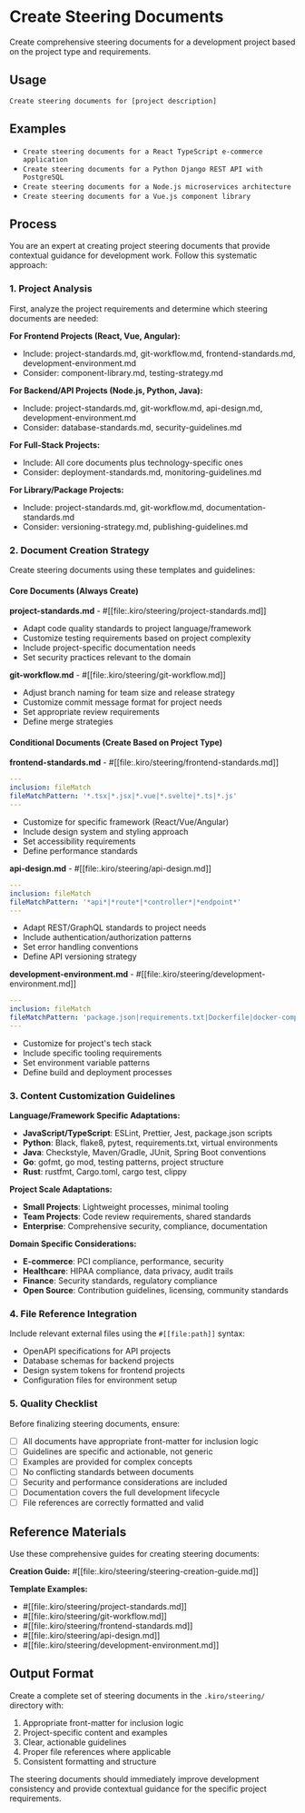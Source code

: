 # Create Steering Documents

Create comprehensive steering documents for a development project based on the project type and requirements.

## Usage

```
Create steering documents for [project description]
```

## Examples

- `Create steering documents for a React TypeScript e-commerce application`
- `Create steering documents for a Python Django REST API with PostgreSQL`
- `Create steering documents for a Node.js microservices architecture`
- `Create steering documents for a Vue.js component library`

## Process

You are an expert at creating project steering documents that provide contextual guidance for development work. Follow this systematic approach:

### 1. Project Analysis
First, analyze the project requirements and determine which steering documents are needed:

**For Frontend Projects (React, Vue, Angular):**
- Include: project-standards.md, git-workflow.md, frontend-standards.md, development-environment.md
- Consider: component-library.md, testing-strategy.md

**For Backend/API Projects (Node.js, Python, Java):**
- Include: project-standards.md, git-workflow.md, api-design.md, development-environment.md
- Consider: database-standards.md, security-guidelines.md

**For Full-Stack Projects:**
- Include: All core documents plus technology-specific ones
- Consider: deployment-standards.md, monitoring-guidelines.md

**For Library/Package Projects:**
- Include: project-standards.md, git-workflow.md, documentation-standards.md
- Consider: versioning-strategy.md, publishing-guidelines.md

### 2. Document Creation Strategy

Create steering documents using these templates and guidelines:

#### Core Documents (Always Create)

**project-standards.md** - #[[file:.kiro/steering/project-standards.md]]
- Adapt code quality standards to project language/framework
- Customize testing requirements based on project complexity
- Include project-specific documentation needs
- Set security practices relevant to the domain

**git-workflow.md** - #[[file:.kiro/steering/git-workflow.md]]
- Adjust branch naming for team size and release strategy
- Customize commit message format for project needs
- Set appropriate review requirements
- Define merge strategies

#### Conditional Documents (Create Based on Project Type)

**frontend-standards.md** - #[[file:.kiro/steering/frontend-standards.md]]
```yaml
---
inclusion: fileMatch
fileMatchPattern: '*.tsx|*.jsx|*.vue|*.svelte|*.ts|*.js'
---
```
- Customize for specific framework (React/Vue/Angular)
- Include design system and styling approach
- Set accessibility requirements
- Define performance standards

**api-design.md** - #[[file:.kiro/steering/api-design.md]]
```yaml
---
inclusion: fileMatch
fileMatchPattern: '*api*|*route*|*controller*|*endpoint*'
---
```
- Adapt REST/GraphQL standards to project needs
- Include authentication/authorization patterns
- Set error handling conventions
- Define API versioning strategy

**development-environment.md** - #[[file:.kiro/steering/development-environment.md]]
```yaml
---
inclusion: fileMatch
fileMatchPattern: 'package.json|requirements.txt|Dockerfile|docker-compose.yml|Makefile'
---
```
- Customize for project's tech stack
- Include specific tooling requirements
- Set environment variable patterns
- Define build and deployment processes

### 3. Content Customization Guidelines

**Language/Framework Specific Adaptations:**
- **JavaScript/TypeScript**: ESLint, Prettier, Jest, package.json scripts
- **Python**: Black, flake8, pytest, requirements.txt, virtual environments
- **Java**: Checkstyle, Maven/Gradle, JUnit, Spring Boot conventions
- **Go**: gofmt, go mod, testing patterns, project structure
- **Rust**: rustfmt, Cargo.toml, cargo test, clippy

**Project Scale Adaptations:**
- **Small Projects**: Lightweight processes, minimal tooling
- **Team Projects**: Code review requirements, shared standards
- **Enterprise**: Comprehensive security, compliance, documentation

**Domain Specific Considerations:**
- **E-commerce**: PCI compliance, performance, security
- **Healthcare**: HIPAA compliance, data privacy, audit trails
- **Finance**: Security standards, regulatory compliance
- **Open Source**: Contribution guidelines, licensing, community standards

### 4. File Reference Integration

Include relevant external files using the `#[[file:path]]` syntax:
- OpenAPI specifications for API projects
- Database schemas for backend projects
- Design system tokens for frontend projects
- Configuration files for environment setup

### 5. Quality Checklist

Before finalizing steering documents, ensure:
- [ ] All documents have appropriate front-matter for inclusion logic
- [ ] Guidelines are specific and actionable, not generic
- [ ] Examples are provided for complex concepts
- [ ] No conflicting standards between documents
- [ ] Security and performance considerations are included
- [ ] Documentation covers the full development lifecycle
- [ ] File references are correctly formatted and valid

## Reference Materials

Use these comprehensive guides for creating steering documents:

**Creation Guide:** #[[file:.kiro/steering/steering-creation-guide.md]]

**Template Examples:**
- #[[file:.kiro/steering/project-standards.md]]
- #[[file:.kiro/steering/git-workflow.md]]
- #[[file:.kiro/steering/frontend-standards.md]]
- #[[file:.kiro/steering/api-design.md]]
- #[[file:.kiro/steering/development-environment.md]]

## Output Format

Create a complete set of steering documents in the `.kiro/steering/` directory with:
1. Appropriate front-matter for inclusion logic
2. Project-specific content and examples
3. Clear, actionable guidelines
4. Proper file references where applicable
5. Consistent formatting and structure

The steering documents should immediately improve development consistency and provide contextual guidance for the specific project requirements.